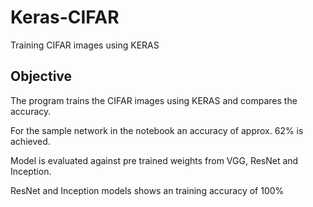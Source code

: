 # Keras-CIFAR
Training CIFAR images using KERAS 

## Objective 

The program trains the CIFAR images using KERAS and compares the accuracy.  

For the sample network in the notebook an accuracy of approx. 62% is achieved. 

Model is evaluated against pre trained weights from VGG, ResNet and Inception. 

ResNet and Inception models shows an training accuracy of 100%
